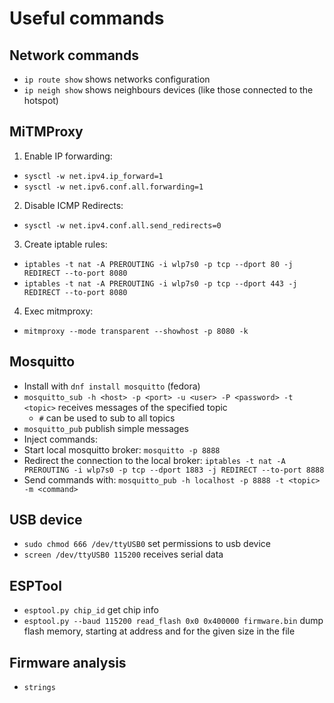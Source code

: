 #  Useful commands

## Network commands
 - `ip route show` shows networks configuration
 - `ip neigh show` shows neighbours devices (like those connected to the hotspot)

## MiTMProxy
 1. Enable IP forwarding:
  - `sysctl -w net.ipv4.ip_forward=1`
  - `sysctl -w net.ipv6.conf.all.forwarding=1`
 2. Disable ICMP Redirects:
  - `sysctl -w net.ipv4.conf.all.send_redirects=0`
 3. Create iptable rules:
  - `iptables -t nat -A PREROUTING -i wlp7s0 -p tcp --dport 80 -j REDIRECT --to-port 8080`
  - `iptables -t nat -A PREROUTING -i wlp7s0 -p tcp --dport 443 -j REDIRECT --to-port 8080`
 4. Exec mitmproxy:
  - `mitmproxy --mode transparent --showhost -p 8080 -k`

## Mosquitto
 - Install with `dnf install mosquitto` (fedora)
 - `mosquitto_sub -h <host> -p <port> -u <user> -P <password> -t <topic>` receives messages of the specified topic
   - `#` can be used to sub to all topics
 - `mosquitto_pub` publish simple messages
 - Inject commands:
  - Start local mosquitto broker: `mosquitto -p 8888`
  - Redirect the connection to the local broker: `iptables -t nat -A PREROUTING -i wlp7s0 -p tcp --dport 1883 -j REDIRECT --to-port 8888`
  - Send commands with: `mosquitto_pub -h localhost -p 8888 -t <topic> -m <command>`

## USB device
 - `sudo chmod 666 /dev/ttyUSB0` set permissions to usb device
 - `screen /dev/ttyUSB0 115200` receives serial data

## ESPTool
 - `esptool.py chip_id` get chip info
 - `esptool.py --baud 115200 read_flash 0x0 0x400000 firmware.bin` dump flash memory, starting at address and for the given size in the file

## Firmware analysis
 - `strings`
